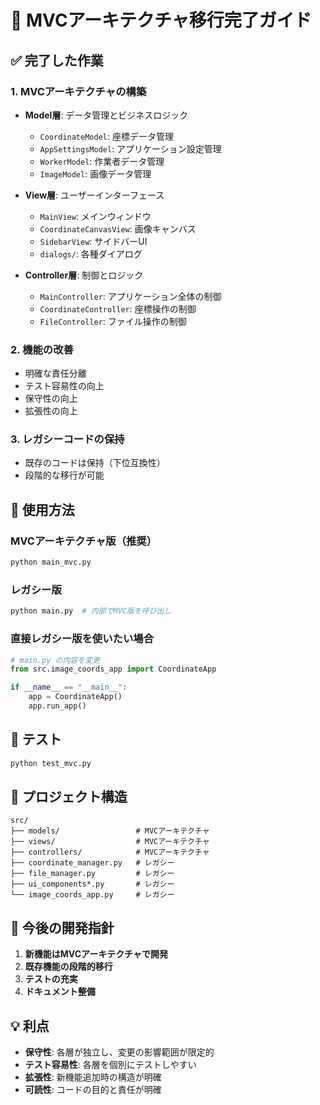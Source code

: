 # 🎯 MVCアーキテクチャ移行完了ガイド

## ✅ 完了した作業

### 1. MVCアーキテクチャの構築
- **Model層**: データ管理とビジネスロジック
  - `CoordinateModel`: 座標データ管理
  - `AppSettingsModel`: アプリケーション設定管理
  - `WorkerModel`: 作業者データ管理
  - `ImageModel`: 画像データ管理

- **View層**: ユーザーインターフェース
  - `MainView`: メインウィンドウ
  - `CoordinateCanvasView`: 画像キャンバス
  - `SidebarView`: サイドバーUI
  - `dialogs/`: 各種ダイアログ

- **Controller層**: 制御とロジック
  - `MainController`: アプリケーション全体の制御
  - `CoordinateController`: 座標操作の制御
  - `FileController`: ファイル操作の制御

### 2. 機能の改善
- 明確な責任分離
- テスト容易性の向上
- 保守性の向上
- 拡張性の向上

### 3. レガシーコードの保持
- 既存のコードは保持（下位互換性）
- 段階的な移行が可能

## 🚀 使用方法

### MVCアーキテクチャ版（推奨）
```bash
python main_mvc.py
```

### レガシー版
```bash
python main.py  # 内部でMVC版を呼び出し
```

### 直接レガシー版を使いたい場合
```python
# main.py の内容を変更
from src.image_coords_app import CoordinateApp

if __name__ == "__main__":
    app = CoordinateApp()
    app.run_app()
```

## 🧪 テスト
```bash
python test_mvc.py
```

## 📁 プロジェクト構造
```
src/
├── models/                 # MVCアーキテクチャ
├── views/                  # MVCアーキテクチャ
├── controllers/            # MVCアーキテクチャ
├── coordinate_manager.py   # レガシー
├── file_manager.py         # レガシー
├── ui_components*.py       # レガシー
└── image_coords_app.py     # レガシー
```

## 🎯 今後の開発指針

1. **新機能はMVCアーキテクチャで開発**
2. **既存機能の段階的移行**
3. **テストの充実**
4. **ドキュメント整備**

## 💡 利点

- **保守性**: 各層が独立し、変更の影響範囲が限定的
- **テスト容易性**: 各層を個別にテストしやすい
- **拡張性**: 新機能追加時の構造が明確
- **可読性**: コードの目的と責任が明確

